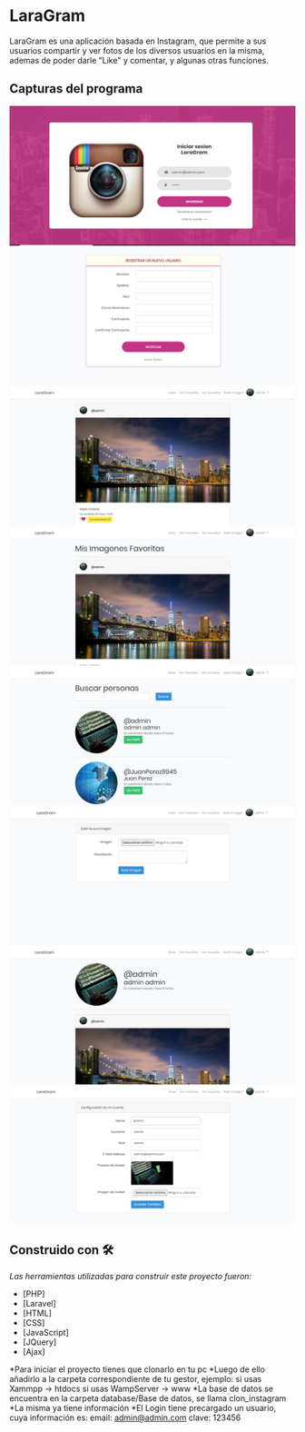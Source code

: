 # LaraGram
LaraGram es una aplicación basada en Instagram, que permite a sus usuarios compartir y ver fotos de los diversos usuarios en la misma, ademas de poder darle "Like" y comentar, y algunas otras funciones.

## Capturas del programa
<img src="https://github.com/Leomiguel19/LaraGram/blob/master/public/img/capturas/home.PNG"/>
<img src="https://github.com/Leomiguel19/LaraGram/blob/master/public/img/capturas/registro.PNG" />
<img src="https://github.com/Leomiguel19/LaraGram/blob/master/public/img/capturas/inicio.PNG" />
<img src="https://github.com/Leomiguel19/LaraGram/blob/master/public/img/capturas/favoritos.PNG" />
<img src="https://github.com/Leomiguel19/LaraGram/blob/master/public/img/capturas/buscar.PNG" />
<img src="https://github.com/Leomiguel19/LaraGram/blob/master/public/img/capturas/subir-imagen.PNG" />
<img src="https://github.com/Leomiguel19/LaraGram/blob/master/public/img/capturas/perfil.PNG" />
<img src="https://github.com/Leomiguel19/LaraGram/blob/master/public/img/capturas/config.PNG" />

## Construido con 🛠️

_Las herramientas utilizadas para construir este proyecto fueron:_

* [PHP]
* [Laravel]
* [HTML]
* [CSS]
* [JavaScript]
* [JQuery]
* [Ajax]

*Para iniciar el proyecto tienes que clonarlo en tu pc 
*Luego de ello añadirlo a la carpeta correspondiente de tu gestor, ejemplo: 
    si usas Xammpp -> htdocs
    si usas WampServer -> www
*La base de datos se encuentra en la carpeta database/Base de datos, se llama clon_instagram
*La misma ya tiene información 
*El Login tiene precargado un usuario, cuya información es:
    email: admin@admin.com
    clave: 123456
